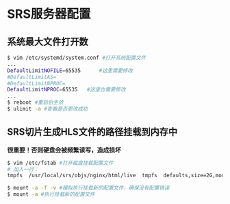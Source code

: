 # SRS服务器配置
## 系统最大文件打开数
```bash
$ vim /etc/systemd/system.conf #打开系统配置文件
...
DefaultLimitNOFILE=65535      #这里需要修改
#DefaultLimitAS=
#DefaultLimitNPROC=
DefaultLimitNPROC=65535   #这里也需要修改
...
$ reboot #重启后生效
$ ulimit -a #查看是否更改成功
```

## SRS切片生成HLS文件的路径挂载到内存中
**很重要！否则硬盘会被频繁读写，造成损坏**
```bash
$ vim /etc/fstab #打开磁盘挂载配置文件
# 加入一行：
tmpfs  /usr/local/srs/objs/nginx/html/live  tmpfs  defaults,size=2G,mode=075   0  0

$ mount -a -f -v #模拟执行挂载新的配置文件，确保没有配置错误
$ mount -a #执行挂载新的配置文件
```

